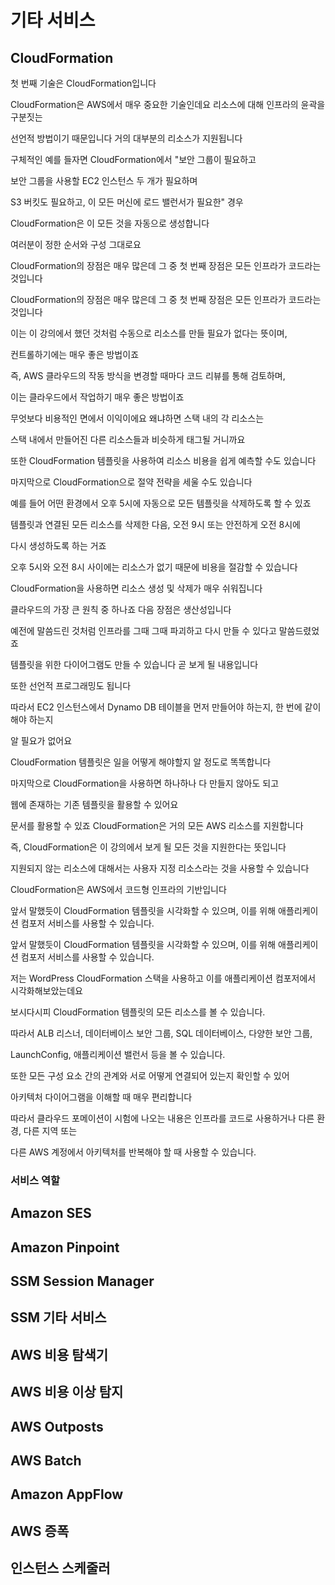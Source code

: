 # 기타 서비스

## CloudFormation

첫 번째 기술은 CloudFormation입니다

CloudFormation은 AWS에서 매우 중요한 기술인데요 리소스에 대해 인프라의 윤곽을 구분짓는

선언적 방법이기 때문입니다 거의 대부분의 리소스가 지원됩니다

구체적인 예를 들자면 CloudFormation에서 "보안 그룹이 필요하고

보안 그룹을 사용할 EC2 인스턴스 두 개가 필요하며

S3 버킷도 필요하고, 이 모든 머신에 로드 밸런서가 필요한" 경우

CloudFormation은 이 모든 것을 자동으로 생성합니다

여러분이 정한 순서와 구성 그대로요

CloudFormation의 장점은 매우 많은데 그 중 첫 번째 장점은 모든 인프라가 코드라는 것입니다

CloudFormation의 장점은 매우 많은데 그 중 첫 번째 장점은 모든 인프라가 코드라는 것입니다

이는 이 강의에서 했던 것처럼 수동으로 리소스를 만들 필요가 없다는 뜻이며,

컨트롤하기에는 매우 좋은 방법이죠

즉, AWS 클라우드의 작동 방식을 변경할 때마다 코드 리뷰를 통해 검토하며,

이는 클라우드에서 작업하기 매우 좋은 방법이죠

무엇보다 비용적인 면에서 이익이에요 왜냐하면 스택 내의 각 리소스는

스택 내에서 만들어진 다른 리소스들과 비슷하게 태그될 거니까요

또한 CloudFormation 템플릿을 사용하여 리소스 비용을 쉽게 예측할 수도 있습니다

마지막으로 CloudFormation으로 절약 전략을 세울 수도 있습니다

예를 들어 어떤 환경에서 오후 5시에 자동으로 모든 템플릿을 삭제하도록 할 수 있죠

템플릿과 연결된 모든 리소스를 삭제한 다음, 오전 9시 또는 안전하게 오전 8시에

다시 생성하도록 하는 거죠

오후 5시와 오전 8시 사이에는 리소스가 없기 때문에 비용을 절감할 수 있습니다

CloudFormation을 사용하면 리소스 생성 및 삭제가 매우 쉬워집니다

클라우드의 가장 큰 원칙 중 하나죠 다음 장점은 생산성입니다

예전에 말씀드린 것처럼 인프라를 그때 그때 파괴하고 다시 만들 수 있다고 말씀드렸었죠

템플릿을 위한 다이어그램도 만들 수 있습니다 곧 보게 될 내용입니다

또한 선언적 프로그래밍도 됩니다

따라서 EC2 인스턴스에서 Dynamo DB 테이블을 먼저 만들어야 하는지, 한 번에 같이 해야 하는지

알 필요가 없어요

CloudFormation 템플릿은 일을 어떻게 해야할지 알 정도로 똑똑합니다

마지막으로 CloudFormation을 사용하면 하나하나 다 만들지 않아도 되고

웹에 존재하는 기존 템플릿을 활용할 수 있어요

문서를 활용할 수 있죠 CloudFormation은 거의 모든 AWS 리소스를 지원합니다

즉, CloudFormation은 이 강의에서 보게 될 모든 것을 지원한다는 뜻입니다

지원되지 않는 리소스에 대해서는 사용자 지정 리소스라는 것을 사용할 수 있습니다

CloudFormation은 AWS에서 코드형 인프라의 기반입니다

앞서 말했듯이 CloudFormation 템플릿을 시각화할 수 있으며, 이를 위해 애플리케이션 컴포저 서비스를 사용할 수 있습니다.

앞서 말했듯이 CloudFormation 템플릿을 시각화할 수 있으며, 이를 위해 애플리케이션 컴포저 서비스를 사용할 수 있습니다.

저는 WordPress CloudFormation 스택을 사용하고 이를 애플리케이션 컴포저에서 시각화해보았는데요

보시다시피 CloudFormation 템플릿의 모든 리소스를 볼 수 있습니다.

따라서 ALB 리스너, 데이터베이스 보안 그룹, SQL 데이터베이스, 다양한 보안 그룹,

LaunchConfig, 애플리케이션 밸런서 등을 볼 수 있습니다.

또한 모든 구성 요소 간의 관계와 서로 어떻게 연결되어 있는지 확인할 수 있어

아키텍처 다이어그램을 이해할 때 매우 편리합니다

따라서 클라우드 포메이션이 시험에 나오는 내용은 인프라를 코드로 사용하거나 다른 환경, 다른 지역 또는

다른 AWS 계정에서 아키텍처를 반복해야 할 때 사용할 수 있습니다.

### 서비스 역할



## Amazon SES





## Amazon Pinpoint





## SSM Session Manager





## SSM 기타 서비스



## AWS 비용 탐색기



## AWS 비용 이상 탐지





## AWS Outposts





## AWS Batch





## Amazon AppFlow





## AWS 증폭







## 인스턴스 스케줄러







